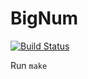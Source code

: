 # BigNum

[![Build Status](https://travis-ci.org/braamBeresford/bigNum.png?branch=master)](https://travis-ci.org/braamBeresford/bigNum)

Run `make`
